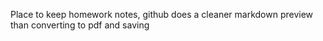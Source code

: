 Place to keep homework notes, github does a cleaner markdown preview than
converting to pdf and saving

